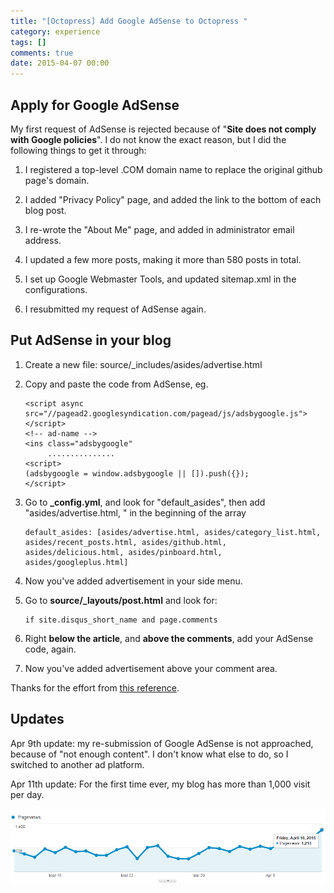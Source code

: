 ```yaml
---
title: "[Octopress] Add Google AdSense to Octopress "
category: experience
tags: []
comments: true
date: 2015-04-07 00:00
---
```



## Apply for Google AdSense

My first request of AdSense is rejected because of "**Site does not comply with Google policies**". I do not know the exact reason, but I did the following things to get it through:

1. I registered a top-level .COM domain name to replace the original github page's domain.

2. I added "Privacy Policy" page, and added the link to the bottom of each blog post.

3. I re-wrote the "About Me" page, and added in administrator email address.

4. I updated a few more posts, making it more than 580 posts in total.

5. I set up Google Webmaster Tools, and updated sitemap.xml in the configurations.

6. I resubmitted my request of AdSense again.

## Put AdSense in your blog

1.  Create a new file: source/\_includes/asides/advertise.html

2.  Copy and paste the code from AdSense, eg.

        <script async src="//pagead2.googlesyndication.com/pagead/js/adsbygoogle.js"></script>
        <!-- ad-name -->
        <ins class="adsbygoogle"
             ...............
        <script>
        (adsbygoogle = window.adsbygoogle || []).push({});
        </script>

3.  Go to **\_config.yml**, and look for "default_asides", then add "asides/advertise.html, " in the beginning of the array

        default_asides: [asides/advertise.html, asides/category_list.html, asides/recent_posts.html, asides/github.html, asides/delicious.html, asides/pinboard.html, asides/googleplus.html]

4.  Now you've added advertisement in your side menu.

5.  Go to **source/\_layouts/post.html** and look for:

        if site.disqus_short_name and page.comments

6.  Right **below the article**, and **above the comments**, add your AdSense code, again.

7.  Now you've added advertisement above your comment area.

Thanks for the effort from [this reference](https://www.hi29.net/post/2013/11/30/octopresszen-mo-fang-adsense/).

## Updates

Apr 9th update: my re-submission of Google AdSense is not approached, because of "not enough content". I don't know what else to do, so I switched to another ad platform.

Apr 11th update: For the first time ever, my blog has more than 1,000 visit per day.

![](/images/google-analytics-20150411.png)
